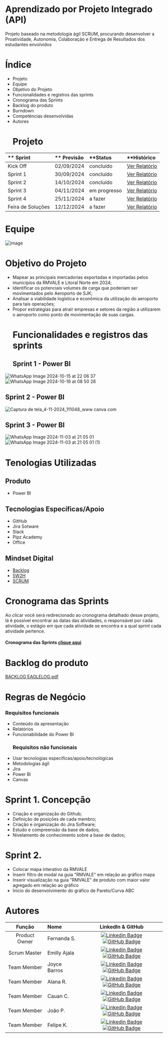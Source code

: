 # Aprendizado por Projeto Integrado (API)
Projeto baseado na metodologia ágil SCRUM, procurando desenvolver a Proatividade, Autonomia, Colaboração e Entrega de Resultados dos estudantes envolvidos
# Índice
- Projeto
- Equipe
- Objetivo do Projeto
- Funcionalidades e registros das sprints
- Cronograma das Sprints
- Backlog do produto
- Burndown
- Competências desenvolvidas
- Autores
  # Projeto
 ** Sprint |**	Previsão |	**Status |	**Histórico
:--------- | :--------- | :--------- | :---------
Kick Off|	02/09/2024|	concluído|	[Ver Relatório](https://fatec-team-z9ekc4ba.atlassian.net/jira/software/projects/SCRUM/boards/1)
Sprint 1|	30/09/2024	|concluído|  [Ver Relatório](https://github.com/user-attachments/files/17400247/EAGLELOG1.pdf)
Sprint 2|	14/10/2024|	concluído | [Ver Relatório](https://github.com/user-attachments/files/17403337/EAGLELOG1.docx)
Sprint 3|	04/11/2024	|em progresso |	 [Ver Relatório](https://fatec-team-z9ekc4ba.atlassian.net/jira/software/projects/SCRUM/boards/1)
Sprint 4|	25/11/2024|	a fazer	|  [Ver Relatório](https://fatec-team-z9ekc4ba.atlassian.net/jira/software/projects/SCRUM/boards/1)
Feira de Soluções| 12/12/2024|	a fazer	| [Ver Relatório](https://fatec-team-z9ekc4ba.atlassian.net/jira/software/projects/SCRUM/boards/1)
# Equipe 
 ![image](https://github.com/user-attachments/assets/3530be72-9749-41c8-9dcc-ec3f70228c51)
# Objetivo do Projeto 
- Mapear as principais mercadorias exportadas e importadas pelos municípios da RMVALE e Litoral Norte em 2024;
- Identificar os potenciais volumes de carga que poderiam ser movimentados pelo Aeroporto de SJK;
- Analisar a viabilidade logística e econômica da utilização do aeroporto para tais operações;
- Propor estratégias para atrair empresas e setores da região a utilizarem o aeroporto como ponto de movimentação de suas cargas.
  # Funcionalidades e registros das sprints
  ## Sprint 1 - Power BI
 ![WhatsApp Image 2024-10-15 at 22 06 37](https://github.com/user-attachments/assets/443410b4-bcee-4b91-9a3e-d2bba6c5f848)
![WhatsApp Image 2024-10-16 at 08 50 28](https://github.com/user-attachments/assets/59f6c1e3-bc64-4f09-8bcb-5b42709a1541)


  ## Sprint 2 - Power BI
 ![Captura de tela_4-11-2024_111048_www canva com](https://github.com/user-attachments/assets/c2cfbc47-4381-4d06-9d4c-1354a2f56fcf)

## Sprint 3 - Power BI 
![WhatsApp Image 2024-11-03 at 21 05 01](https://github.com/user-attachments/assets/98bb0123-8691-40c7-931e-626add784033)
![WhatsApp Image 2024-11-03 at 21 05 01 (1)](https://github.com/user-attachments/assets/f9f9d6fd-49f1-45fc-8a0f-0f4ff62da9a5)

# Tenologias Utilizadas 
## Produto 
- Power BI
## Tecnologias Específicas/Apoio
- GitHub
- Jira Sotware
- Slack
- Pipz Academy
- Office 
## Mindset Digital
- [Backlog](https://www.youtube.com/watch?v=Ipg6Ox6qlC8)
- [5W2H](https://www.youtube.com/watch?v=M4dNnrcUq9s)
- [SCRUM](https://www.youtube.com/watch?v=HlmiVz0SqNQ)
# Cronograma das Sprints
Ao clicar você será redirecionado ao cronograma detalhado desse projeto, lá é possível encontrar as datas das atividades, o responsável por cada atividade, o estágio em que cada atividade se encontra e a qual sprint cada atividade pertence.
  #### Cronograma das Sprints [clique aqui](https://github.com/orgs/EagleLog/projects/10/views/1)
  # Backlog do produto
[BACKLOG EAGLELOG.pdf](https://github.com/user-attachments/files/17400222/BACKLOG.EAGLELOG.pdf)

# Regras de Negócio 
### Requisitos funcionais
- Conteúdo da apresentação
- Relatórios
- Funcionabilidade do Power BI
  ### Requisitos não funcionais
- Usar tecnologias especifícas/apoio/tecnológicas
- Metodologias ágil
- Jira
- Power Bi
- Canvas

# Sprint 1. Concepção
- Criação e organização do Github;
- Definição de posições de cada membro;
- Criação e organização do Jira Software;
- Estudo e compreensão da base de dados;
-  Nivelamento de conhecimento sobre a base de dados;

  # Sprint 2. 
- Colocar mapa interativo da RMVALE
-  Inserir filtro de modal na guia "RMVALE" em relação ao gráfico mapa
-  Inserir visualização na guia "RMVALE" de produto com maior valor agregado em relação ao gráfico
-  Inicio do desenvolvimento do gráfico de Pareto/Curva ABC

  # Autores
|    Função     | Nome                                  |                                                                                                                                                      LinkedIn & GitHub                                                                                                                                                      |
| :-----------: | :------------------------------------ | :-------------------------------------------------------------------------------------------------------------------------------------------------------------------------------------------------------------------------------------------------------------------------------------------------------------------------: |
| Product Owner |   Fernanda S.       |     [![Linkedin Badge](https://img.shields.io/badge/Linkedin-blue?style=flat-square&logo=Linkedin&logoColor=white)](http://www.linkedin.com/in/fernanda-sant-ana-57a910326) [![GitHub Badge](https://img.shields.io/badge/GitHub-111217?style=flat-square&logo=github&logoColor=white)](https://github.com/Fernanda0122)              |
| Scrum Master  | Emilly Ajala |      [![Linkedin Badge](https://img.shields.io/badge/Linkedin-blue?style=flat-square&logo=Linkedin&logoColor=white)](https://www.linkedin.com/in/emilly-ajala-15a34622a?utm_source=share&utm_campaign=share_via&utm_content=profile&utm_medium=ios_app) [![GitHub Badge](https://img.shields.io/badge/GitHub-111217?style=flat-square&logo=github&logoColor=white)](https://github.com/Imyouremi)     |
| Team Member   | Joyce Barros              |         [![Linkedin Badge](https://img.shields.io/badge/Linkedin-blue?style=flat-square&logo=Linkedin&logoColor=white)](https://www.linkedin.com/in/joyce-moura-barros-ab0286284?utm_source=share&utm_campaign=share_via&utm_content=profile&utm_medium=android_app) [![GitHub Badge](https://img.shields.io/badge/GitHub-111217?style=flat-square&logo=github&logoColor=white)](https://github.com/JoyceMBP)        |
|  Team Member  | Alana R.                |         [![Linkedin Badge](https://img.shields.io/badge/Linkedin-blue?style=flat-square&logo=Linkedin&logoColor=white)](https://www.linkedin.com/in/alana-ro?utm_source=share&utm_campaign=share_via&utm_content=profile&utm_medium=ios_app) [![GitHub Badge](https://img.shields.io/badge/GitHub-111217?style=flat-square&logo=github&logoColor=white)](https://github.com/Alana-Rodrigues-01)        |
|  Team Member  | Cauan C.                 |   [![Linkedin Badge](https://img.shields.io/badge/Linkedin-blue?style=flat-square&logo=Linkedin&logoColor=white)](https://br.linkedin.com/in/cauan-cesar-214b77251) [![GitHub Badge](https://img.shields.io/badge/GitHub-111217?style=flat-square&logo=github&logoColor=white)](https://github.com/C4U4N) |
|  Team Member  | João P.      |           [![Linkedin Badge](https://img.shields.io/badge/Linkedin-blue?style=flat-square&logo=Linkedin&logoColor=white)](https://www.linkedin.com/in/jo%C3%A3o-pedro-vargas-dos-santos-973b44329?utm_source=share&utm_campaign=share_via&utm_content=profile&utm_medium=android_app) [![GitHub Badge](https://img.shields.io/badge/GitHub-111217?style=flat-square&logo=github&logoColor=white)](https://github.com/joao-p-vargas)    | 
|Team Member  | Felipe K.    |  [![Linkedin Badge](https://img.shields.io/badge/Linkedin-blue?style=flat-square&logo=Linkedin&logoColor=white)](https://www.linkedin.com/in/felipe-kawan-850aa9226?utm_source=share&utm_campaign=share_via&utm_content=profile&utm_medium=android_app) [![GitHub Badge](https://img.shields.io/badge/GitHub-111217?style=flat-square&logo=github&logoColor=white)](https://github.com/lipe-90) |
    
